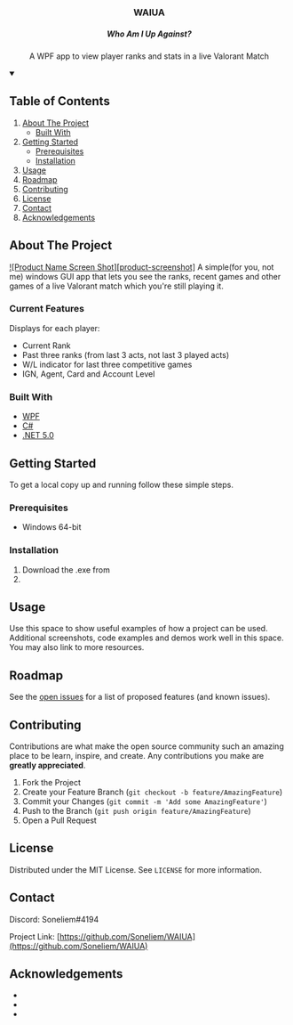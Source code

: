 
<h3 align="center">WAIUA</h3>
<h5 align="center">Who Am I Up Against?</h5>

  <p align="center">
    A WPF app to view player ranks and stats in a live Valorant Match
    <br />


<details open="open">
  <summary><h2>Table of Contents</h2></summary>
  <ol>
    <li>
      <a href="#about-the-project">About The Project</a>
      <ul>
        <li><a href="#built-with">Built With</a></li>
      </ul>
    </li>
    <li>
      <a href="#getting-started">Getting Started</a>
      <ul>
        <li><a href="#prerequisites">Prerequisites</a></li>
        <li><a href="#installation">Installation</a></li>
      </ul>
    </li>
    <li><a href="#usage">Usage</a></li>
    <li><a href="#roadmap">Roadmap</a></li>
    <li><a href="#contributing">Contributing</a></li>
    <li><a href="#license">License</a></li>
    <li><a href="#contact">Contact</a></li>
    <li><a href="#acknowledgements">Acknowledgements</a></li>
  </ol>
</details>


## About The Project

[![Product Name Screen Shot][product-screenshot]](https://example.com)
A simple(for you, not me) windows GUI app that lets you see the ranks, recent games and other games of a live Valorant match which you're still playing it.

### Current Features
Displays for each player:
* Current Rank
* Past three ranks (from last 3 acts, not last 3 played acts)
* W/L indicator for last three competitive games
* IGN, Agent, Card and Account Level

### Built With
* [WPF](https://docs.microsoft.com/en-us/dotnet/desktop/wpf/?view=netdesktop-5.0)
* [C#](https://docs.microsoft.com/en-us/dotnet/csharp/)
* [.NET 5.0](https://dotnet.microsoft.com/)



<!-- GETTING STARTED -->
## Getting Started

To get a local copy up and running follow these simple steps.

### Prerequisites

* Windows 64-bit

### Installation

1. Download the .exe from
2.



<!-- USAGE EXAMPLES -->
## Usage

Use this space to show useful examples of how a project can be used. Additional screenshots, code examples and demos work well in this space. You may also link to more resources.

## Roadmap

See the [open issues](https://github.com/Soneliem/WAIUA/issues) for a list of proposed features (and known issues).



<!-- CONTRIBUTING -->
## Contributing

Contributions are what make the open source community such an amazing place to be learn, inspire, and create. Any contributions you make are **greatly appreciated**.

1. Fork the Project
2. Create your Feature Branch (`git checkout -b feature/AmazingFeature`)
3. Commit your Changes (`git commit -m 'Add some AmazingFeature'`)
4. Push to the Branch (`git push origin feature/AmazingFeature`)
5. Open a Pull Request



<!-- LICENSE -->
## License

Distributed under the MIT License. See `LICENSE` for more information.



<!-- CONTACT -->
## Contact

Discord: Soneliem#4194

Project Link: [https://github.com/Soneliem/WAIUA](https://github.com/Soneliem/WAIUA)



<!-- ACKNOWLEDGEMENTS -->
## Acknowledgements

* []()
* []()
* []()
